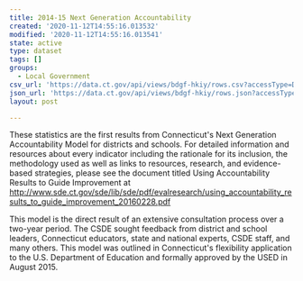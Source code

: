 ```yaml
---
title: 2014-15 Next Generation Accountability
created: '2020-11-12T14:55:16.013532'
modified: '2020-11-12T14:55:16.013541'
state: active
type: dataset
tags: []
groups:
  - Local Government
csv_url: 'https://data.ct.gov/api/views/bdgf-hkiy/rows.csv?accessType=DOWNLOAD'
json_url: 'https://data.ct.gov/api/views/bdgf-hkiy/rows.json?accessType=DOWNLOAD'
layout: post

---
```

These statistics are the first results from Connecticut's Next Generation Accountability Model for districts and schools. For detailed information and resources about every indicator including the rationale for its inclusion, the methodology used as well as links to resources, research, and evidence-based strategies, please see the document titled Using Accountability Results to Guide Improvement at http://www.sde.ct.gov/sde/lib/sde/pdf/evalresearch/using_accountability_results_to_guide_improvement_20160228.pdf

This model is the direct result of an extensive consultation process over a two-year period. The CSDE sought feedback from district and school leaders, Connecticut educators, state and national experts, CSDE staff, and many others. This model was outlined in Connecticut's flexibility application to the U.S. Department of Education and formally approved by the USED in August 2015.
